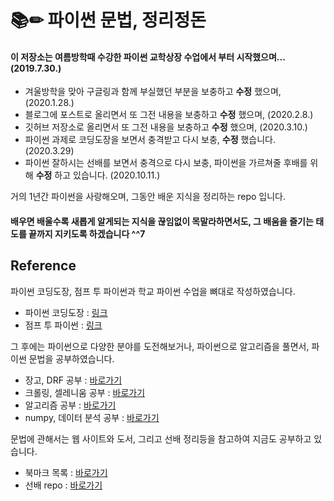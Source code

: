 # 📚✏ 파이썬 문법, 정리정돈

#### 이 저장소는 여름방학때 수강한 파이썬 교학상장 수업에서 부터 시작했으며... (2019.7.30.)

- 겨울방학을 맞아 구글링과 함께 부실했던 부분을 보충하고 **수정** 했으며, (2020.1.28.)
- 블로그에 포스트로 올리면서 또 그전 내용을 보충하고 **수정** 했으며, (2020.2.8.)
- 깃허브 저장소로 올리면서 또 그전 내용을 보충하고 **수정** 했으며, (2020.3.10.)
- 파이썬 과제로 코딩도장을 보면서 충격받고 다시 보충, **수정** 했습니다. (2020.3.29)
- 파이썬 잘하시는 선배를 보면서 충격으로 다시 보충, 파이썬을 가르쳐줄 후배를 위해 **수정** 하고 있습니다. (2020.10.11.)

거의 1년간 파이썬을 사랑해오며, 그동안 배운 지식을 정리하는 repo 입니다.  
#### 배우면 배울수록 새롭게 알게되는 지식을 끊임없이 목말라하면서도, 그 배움을 즐기는 태도를 끝까지 지키도록 하겠습니다 ^^7

## Reference

파이썬 코딩도장, 점프 투 파이썬과 학교 파이썬 수업을 뼈대로 작성하였습니다.

- 파이썬 코딩도장 : [링크](https://dojang.io/course/view.php?id=7)
- 점프 투 파이썬 : [링크](https://wikidocs.net/book/1)

그 후에는 파이썬으로 다양한 분야를 도전해보거나, 파이썬으로 알고리즘을 풀면서, 파이썬 문법을 공부하였습니다.

- 장고, DRF 공부 : [바로가기](https://github.com/Kimdonghyeon7645/django-girls_study_with_Ask-company)
- 크롤링, 셀레니움 공부 : [바로가기](https://github.com/Kimdonghyeon7645/python_crawling_study)
- 알고리즘 공부 : [바로가기](https://github.com/Kimdonghyeon7645/Problem-Solving)
- numpy, 데이터 분석 공부 : [바로가기](https://github.com/Kimdonghyeon7645/Python-Data-Analysis)

문법에 관해서는 웹 사이트와 도서, 그리고 선배 정리등을 참고하여 지금도 공부하고 있습니다.

- 북마크 목록 : [바로가기](https://github.com/Kimdonghyeon7645/Python_Summary/tree/master/bookmark_list.md)
- 선배 repo : [바로가기](https://github.com/JoMingyu/--Awesome-Python--)

